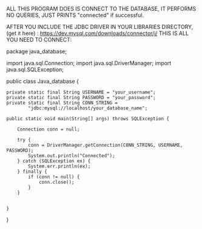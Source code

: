 
ALL THIS PROGRAM DOES IS CONNECT TO THE DATABASE, IT PERFORMS NO QUERIES, JUST PRINTS "connected" if successful.

AFTER YOU INCLUDE THE JDBC DRIVER IN YOUR LIBRARIES DIRECTORY, (get it here) :  https://dev.mysql.com/downloads/connector/j/ 
THIS IS ALL YOU NEED TO CONNECT:

package java_database;

import java.sql.Connection;
import java.sql.DriverManager;
import java.sql.SQLException;


public class Java_database {
    
    private static final String USERNAME = "your_username";
    private static final String PASSWORD = "your_password";
    private static final String CONN_STRING = 
            "jdbc:mysql://localhost/your_database_name";
    
    public static void main(String[] args) throws SQLException {
        
        Connection conn = null;
        
        try {
            conn = DriverManager.getConnection(CONN_STRING, USERNAME, PASSWORD);
            System.out.println("Connected");
        } catch (SQLException ex) {
            System.err.println(ex);
        } finally {
            if (conn != null) {
                conn.close();
            }
        }
        
        
    }
    
}
